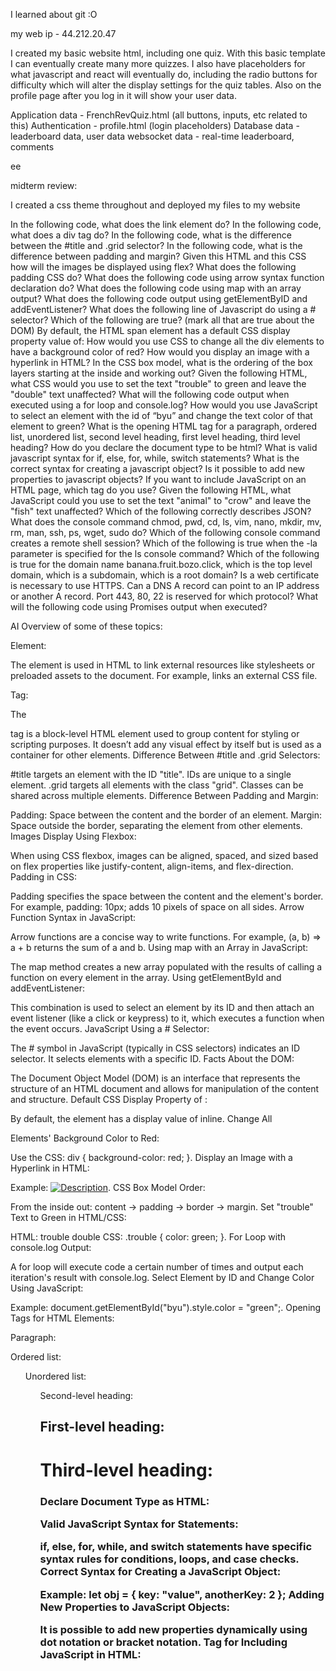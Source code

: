I learned about git :O

my web ip - 44.212.20.47

I created my basic website html, including one quiz. With this basic template I can eventually create many more quizzes. I also have placeholders for what javascript and react will eventually do, including the radio buttons for difficulty which will alter the display settings for the quiz tables. Also on the profile page after you log in it will show your user data.

Application data - FrenchRevQuiz.html (all buttons, inputs, etc related to this)
Authentication - profile.html (login placeholders)
Database data - leaderboard data, user data
websocket data - real-time leaderboard, comments

ee

midterm review:

I created a css theme throughout and deployed my files to my website

In the following code, what does the link element do?
In the following code,  what does a div tag do?
In the following code, what is the difference between the #title and .grid selector?
In the following code, what is the difference between padding and margin?
Given this HTML and this CSS how will the images be displayed using flex?
What does the following padding CSS do?
What does the following code using arrow syntax function declaration do?
What does the following code using map with an array output?
What does the following code output using getElementByID and addEventListener?
What does the following line of Javascript do using a # selector?
Which of the following are true? (mark all that are true about the DOM)
By default, the HTML span element has a default CSS display property value of: 
How would you use CSS to change all the div elements to have a background color of red?
How would you display an image with a hyperlink in HTML?
In the CSS box model, what is the ordering of the box layers starting at the inside and working out?
Given the following HTML, what CSS would you use to set the text "trouble" to green and leave the "double" text unaffected?
What will the following code output when executed using a for loop and console.log?
How would you use JavaScript to select an element with the id of “byu” and change the text color of that element to green?
What is the opening HTML tag for a paragraph, ordered list, unordered list, second level heading, first level heading, third level heading?
How do you declare the document type to be html?
What is valid javascript syntax for if, else, for, while, switch statements?
What is the correct syntax for creating a javascript object?
Is it possible to add new properties to javascript objects?
If you want to include JavaScript on an HTML page, which tag do you use?
Given the following HTML, what JavaScript could you use to set the text "animal" to "crow" and leave the "fish" text unaffected?
Which of the following correctly describes JSON?
What does the console command chmod, pwd, cd, ls, vim, nano, mkdir, mv, rm, man, ssh, ps, wget, sudo  do?
Which of the following console command creates a remote shell session?
Which of the following is true when the -la parameter is specified for the ls console command?
Which of the following is true for the domain name banana.fruit.bozo.click, which is the top level domain, which is a subdomain, which is a root domain?
Is a web certificate is necessary to use HTTPS.
Can a DNS A record can point to an IP address or another A record.
Port 443, 80, 22 is reserved for which protocol?
What will the following code using Promises output when executed?


AI Overview of some of these topics: 

<link> Element:

The <link> element is used in HTML to link external resources like stylesheets or preloaded assets to the document. For example, <link rel="stylesheet" href="styles.css"> links an external CSS file.
<div> Tag:

The <div> tag is a block-level HTML element used to group content for styling or scripting purposes. It doesn’t add any visual effect by itself but is used as a container for other elements.
Difference Between #title and .grid Selectors:

#title targets an element with the ID "title". IDs are unique to a single element.
.grid targets all elements with the class "grid". Classes can be shared across multiple elements.
Difference Between Padding and Margin:

Padding: Space between the content and the border of an element.
Margin: Space outside the border, separating the element from other elements.
Images Display Using Flexbox:

When using CSS flexbox, images can be aligned, spaced, and sized based on flex properties like justify-content, align-items, and flex-direction.
Padding in CSS:

Padding specifies the space between the content and the element's border. For example, padding: 10px; adds 10 pixels of space on all sides.
Arrow Function Syntax in JavaScript:

Arrow functions are a concise way to write functions. For example, (a, b) => a + b returns the sum of a and b.
Using map with an Array in JavaScript:

The map method creates a new array populated with the results of calling a function on every element in the array.
Using getElementById and addEventListener:

This combination is used to select an element by its ID and then attach an event listener (like a click or keypress) to it, which executes a function when the event occurs.
JavaScript Using a # Selector:

The # symbol in JavaScript (typically in CSS selectors) indicates an ID selector. It selects elements with a specific ID.
Facts About the DOM:

The Document Object Model (DOM) is an interface that represents the structure of an HTML document and allows for manipulation of the content and structure.
Default CSS Display Property of <span>:

By default, the <span> element has a display value of inline.
Change All <div> Elements' Background Color to Red:

Use the CSS: div { background-color: red; }.
Display an Image with a Hyperlink in HTML:

Example: <a href="url"><img src="image.jpg" alt="Description"></a>.
CSS Box Model Order:

From the inside out: content → padding → border → margin.
Set "trouble" Text to Green in HTML/CSS:

HTML: <span class="trouble">trouble</span> double
CSS: .trouble { color: green; }.
For Loop with console.log Output:

A for loop will execute code a certain number of times and output each iteration's result with console.log.
Select Element by ID and Change Color Using JavaScript:

Example: document.getElementById("byu").style.color = "green";.
Opening Tags for HTML Elements:

Paragraph: <p>
Ordered list: <ol>
Unordered list: <ul>
Second-level heading: <h2>
First-level heading: <h1>
Third-level heading: <h3>
Declare Document Type as HTML:

<!DOCTYPE html>
Valid JavaScript Syntax for Statements:

if, else, for, while, and switch statements have specific syntax rules for conditions, loops, and case checks.
Correct Syntax for Creating a JavaScript Object:

Example: let obj = { key: "value", anotherKey: 2 };
Adding New Properties to JavaScript Objects:

It is possible to add new properties dynamically using dot notation or bracket notation.
Tag for Including JavaScript in HTML:

<script> is used to include JavaScript code.
Change "animal" to "crow" Using JavaScript:

Example: document.getElementById("animal").textContent = "crow";.
JSON Description:

JSON (JavaScript Object Notation) is a lightweight data-interchange format that uses key-value pairs and arrays.
Console Command Functions:

chmod changes file permissions, pwd shows the current directory, cd changes directories, ls lists files, vim and nano are text editors, mkdir creates directories, mv moves files, rm deletes files, man displays manual pages, ssh opens remote shell sessions, ps lists processes, wget downloads files, and sudo executes commands with superuser privileges.
Command for Remote Shell Sessions:

ssh creates a remote shell session.
Using ls -la:

The -la parameters show a detailed list of files, including hidden files.
Domain Name Components:

The top-level domain is "click", the subdomain is "banana", and the root domain is "bozo.fruit.click".
Web Certificate for HTTPS:

A web certificate is required for HTTPS, which ensures secure communication.
DNS A Record Pointing Capabilities:

A DNS A record can point to an IP address, but not another A record.
Port Reservations:

Port 443 is for HTTPS, 80 is for HTTP, and 22 is for SSH.
Output of Promises in JavaScript:

The output will depend on whether the promises resolve or reject and what functions are defined in .then() or .catch().
